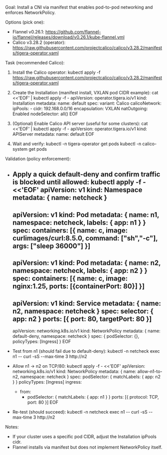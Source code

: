Goal: Install a CNI via manifest that enables pod-to-pod networking and enforces NetworkPolicy.

Options (pick one):
- Flannel v0.26.1: https://github.com/flannel-io/flannel/releases/download/v0.26.1/kube-flannel.yml
- Calico v3.28.2 (operator): https://raw.githubusercontent.com/projectcalico/calico/v3.28.2/manifests/tigera-operator.yaml

Task (recommended Calico):
1) Install the Calico operator:
   kubectl apply -f https://raw.githubusercontent.com/projectcalico/calico/v3.28.2/manifests/tigera-operator.yaml

2) Create the Installation (manifest install, VXLAN pod CIDR example):
   cat <<'EOF' | kubectl apply -f -
   apiVersion: operator.tigera.io/v1
   kind: Installation
   metadata:
     name: default
   spec:
     variant: Calico
     calicoNetwork:
       ipPools:
       - cidr: 192.168.0.0/16
         encapsulation: VXLAN
         natOutgoing: Enabled
         nodeSelector: all()
   EOF

3) (Optional) Enable Calico API server (useful for some clusters):
   cat <<'EOF' | kubectl apply -f -
   apiVersion: operator.tigera.io/v1
   kind: APIServer
   metadata:
     name: default
   EOF

4) Wait and verify:
   kubectl -n tigera-operator get pods
   kubectl -n calico-system get pods

Validation (policy enforcement):
- Apply a quick default-deny and confirm traffic is blocked until allowed:
  kubectl apply -f - <<'EOF'
  apiVersion: v1
  kind: Namespace
  metadata: { name: netcheck }
  ---
  apiVersion: v1
  kind: Pod
  metadata: { name: n1, namespace: netcheck, labels: { app: n1 } }
  spec:
    containers: [{ name: c, image: curlimages/curl:8.5.0, command: ["sh","-c"], args: ["sleep 36000"] }]
  ---
  apiVersion: v1
  kind: Pod
  metadata: { name: n2, namespace: netcheck, labels: { app: n2 } }
  spec:
    containers: [{ name: c, image: nginx:1.25, ports: [{containerPort: 80}] }]
  ---
  apiVersion: v1
  kind: Service
  metadata: { name: n2, namespace: netcheck }
  spec:
    selector: { app: n2 }
    ports: [{ port: 80, targetPort: 80 }]
  ---
  apiVersion: networking.k8s.io/v1
  kind: NetworkPolicy
  metadata: { name: default-deny, namespace: netcheck }
  spec: { podSelector: {}, policyTypes: [Ingress] }
  EOF

- Test from n1 (should fail due to default-deny):
  kubectl -n netcheck exec n1 -- curl -sS --max-time 3 http://n2

- Allow n1 -> n2 on TCP/80:
  kubectl apply -f - <<'EOF'
  apiVersion: networking.k8s.io/v1
  kind: NetworkPolicy
  metadata: { name: allow-n1-to-n2, namespace: netcheck }
  spec:
    podSelector: { matchLabels: { app: n2 } }
    policyTypes: [Ingress]
    ingress:
    - from:
      - podSelector: { matchLabels: { app: n1 } }
      ports: [{ protocol: TCP, port: 80 }]
  EOF

- Re-test (should succeed):
  kubectl -n netcheck exec n1 -- curl -sS --max-time 3 http://n2

Notes:
- If your cluster uses a specific pod CIDR, adjust the Installation ipPools cidr.
- Flannel installs via manifest but does not implement NetworkPolicy itself.

